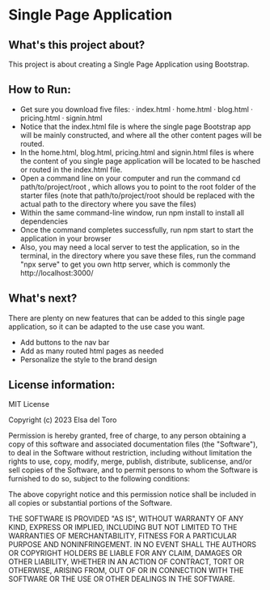 # Single Page Application
## What's this project about?
This project is about creating a Single Page Application using Bootstrap.

## How to Run: 
- Get sure you download five files:
   ·  index.html
   ·  home.html
   ·  blog.html
   ·  pricing.html
   ·  signin.html
- Notice that the index.html file is where the single page Bootstrap app will be mainly constructed, and where all the other content pages will be routed.
- In the home.html, blog.html, pricing.html and signin.html files is where the content of you single page application will be located to be hasched or routed in the index.html file.
- Open a command line on your computer and run the command cd path/to/project/root , which allows you to point to the root folder of the starter files (note that path/to/project/root should be replaced with the actual path to the directory where you save the files)
- Within the same command-line window, run npm install to install all dependencies
- Once the command completes successfully, run npm start to start the application in your browser
- Also, you may need a local server to test the application, so in the terminal, in the directory where you save these files, run the command "npx serve" to get you own http server, which is commonly the http://localhost:3000/
  
## What's next?
There are plenty on new features that can be added to this single page application, so it can be adapted to the use case you want.
- Add buttons to the nav bar
- Add as many routed html pages as needed
- Personalize the style to the brand design 

## License information:
MIT License

Copyright (c) 2023 Elsa del Toro

Permission is hereby granted, free of charge, to any person obtaining a copy
of this software and associated documentation files (the "Software"), to deal
in the Software without restriction, including without limitation the rights
to use, copy, modify, merge, publish, distribute, sublicense, and/or sell
copies of the Software, and to permit persons to whom the Software is
furnished to do so, subject to the following conditions:

The above copyright notice and this permission notice shall be included in all
copies or substantial portions of the Software.

THE SOFTWARE IS PROVIDED "AS IS", WITHOUT WARRANTY OF ANY KIND, EXPRESS OR
IMPLIED, INCLUDING BUT NOT LIMITED TO THE WARRANTIES OF MERCHANTABILITY,
FITNESS FOR A PARTICULAR PURPOSE AND NONINFRINGEMENT. IN NO EVENT SHALL THE
AUTHORS OR COPYRIGHT HOLDERS BE LIABLE FOR ANY CLAIM, DAMAGES OR OTHER
LIABILITY, WHETHER IN AN ACTION OF CONTRACT, TORT OR OTHERWISE, ARISING FROM,
OUT OF OR IN CONNECTION WITH THE SOFTWARE OR THE USE OR OTHER DEALINGS IN THE
SOFTWARE.
